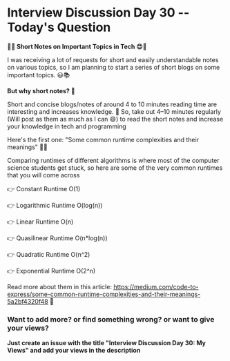 # Interview Discussion Day 30 -- Today's Question

**🤩😍 Short Notes on Important Topics in Tech 😍🤩**

I was receiving a lot of requests for short and easily understandable notes on various topics, so I am planning to start a series of short blogs on some important topics. 😃📚

**But why short notes? 🤔**

Short and concise blogs/notes of around 4 to 10 minutes reading time are interesting and increases knowledge. 🤩
So, take out 4–10 minutes regularly (Will post as them as much as I can 😄) to read the short notes and increase your knowledge in tech and programming

Here's the first one: "Some common runtime complexities and their meanings" 🏃‍♂

Comparing runtimes of different algorithms is where most of the computer science students get stuck, so here are some of the very common runtimes that you will come across

👉 Constant Runtime O(1)

👉 Logarithmic Runtime O(log(n))

👉 Linear Runtime O(n)

👉 Quasilinear Runtime O(n*log(n))

👉 Quadratic Runtime O(n^2)

👉 Exponential Runtime O(2^n)

Read more about them in this article: https://medium.com/code-to-express/some-common-runtime-complexities-and-their-meanings-5a2bf4320f48 💯

### Want to add more? or find something wrong? or want to give your views? 

**Just create an issue with the title "Interview Discussion Day 30: My Views" and add your views in the description**

